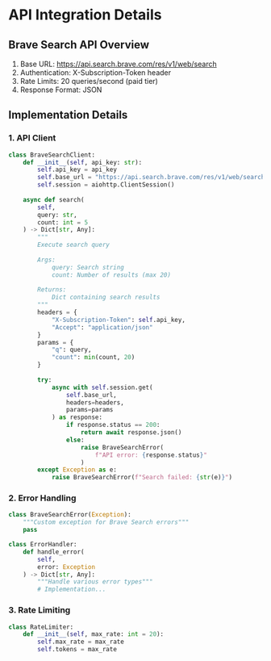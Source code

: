 # API Integration Details

## Brave Search API Overview
1. Base URL: https://api.search.brave.com/res/v1/web/search
2. Authentication: X-Subscription-Token header
3. Rate Limits: 20 queries/second (paid tier)
4. Response Format: JSON

## Implementation Details

### 1. API Client
```python
class BraveSearchClient:
    def __init__(self, api_key: str):
        self.api_key = api_key
        self.base_url = "https://api.search.brave.com/res/v1/web/search"
        self.session = aiohttp.ClientSession()
        
    async def search(
        self,
        query: str,
        count: int = 5
    ) -> Dict[str, Any]:
        """
        Execute search query
        
        Args:
            query: Search string
            count: Number of results (max 20)
            
        Returns:
            Dict containing search results
        """
        headers = {
            "X-Subscription-Token": self.api_key,
            "Accept": "application/json"
        }
        params = {
            "q": query,
            "count": min(count, 20)
        }
        
        try:
            async with self.session.get(
                self.base_url,
                headers=headers,
                params=params
            ) as response:
                if response.status == 200:
                    return await response.json()
                else:
                    raise BraveSearchError(
                        f"API error: {response.status}"
                    )
        except Exception as e:
            raise BraveSearchError(f"Search failed: {str(e)}")
```

### 2. Error Handling
```python
class BraveSearchError(Exception):
    """Custom exception for Brave Search errors"""
    pass

class ErrorHandler:
    def handle_error(
        self,
        error: Exception
    ) -> Dict[str, Any]:
        """Handle various error types"""
        # Implementation...
```

### 3. Rate Limiting
```python
class RateLimiter:
    def __init__(self, max_rate: int = 20):
        self.max_rate = max_rate
        self.tokens = max_rate